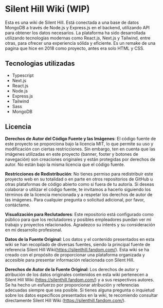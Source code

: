 # Silent Hill Wiki (WIP)
Esta es una wiki de Silent Hill. Está conectada a una base de datos MongoDB a través de Node.js y Express.js en el backend, utilizando API para obtener los datos necesarios. La plataforma ha sido desarrollada utilizando tecnologías modernas como React.js, Next.js y Tailwind, entre otras, para ofrecer una experiencia sólida y eficiente. Es un remake de una pagina que hice en 2018 como proyecto, antes era solo HTML y CSS.

## Tecnologias utilizadas
- Typescript
- Next.js
- React.js
- Node.js
- Express.js
- Tailwind
- Sass
- MongoDB

## Licencia

**Derechos de Autor del Código Fuente y las Imágenes**: El código fuente de este proyecto se proporciona bajo la licencia MIT, lo que permite su uso y modificación con ciertas restricciones. Sin embargo, ten en cuenta que las imágenes utilizadas en este proyecto (banner, footer y botones de navegación) son creaciones originales y están protegidas por derechos de autor. No están bajo la misma licencia que el código fuente.

**Restricciones de Redistribución**: No tienes permiso para redistribuir este proyecto web en su totalidad o en parte en otros repositorios de GitHub u otras plataformas de código abierto como si fuera de tu autoría. Si deseas colaborar o utilizar el código fuente, te invitamos a hacerlo siguiendo los términos de la licencia mencionada y a respetar los derechos de autor de las imágenes. Para cualquier pregunta o solicitud adicional, por favor, contáctame.

**Visualización para Reclutadores**: Este repositorio está configurado como público para que los reclutadores y posibles empleadores puedan ver mi trabajo y proyectos relacionados. Agradezco su interés y su consideración en mi desarrollo profesional.

**Datos de la Fuente Original**: Los datos y el contenido presentados en esta wiki se han recopilado de diversas fuentes, siendo la principal fuente de referencia Silent Hill Wiki(https://silenthill.fandom.com/). Esta wiki se ha creado con el propósito de proporcionar una plataforma organizada y accesible para presentar información relacionada con Silent Hill.

**Derechos de Autor de la Fuente Original**: Los derechos de autor y atribución de los datos originales contenidos en esta wiki pertenecen a Silent Hill Wiki (https://silenthill.fandom.com/) y a sus respectivos autores. Se ha hecho un esfuerzo por proporcionar atribución y referencias adecuadas siempre que sea posible. Si tienes alguna pregunta o inquietud sobre los datos específicos presentados en la wiki, te recomiendo consultar directamente Silent Hill Wiki (https://silenthill.fandom.com/).
